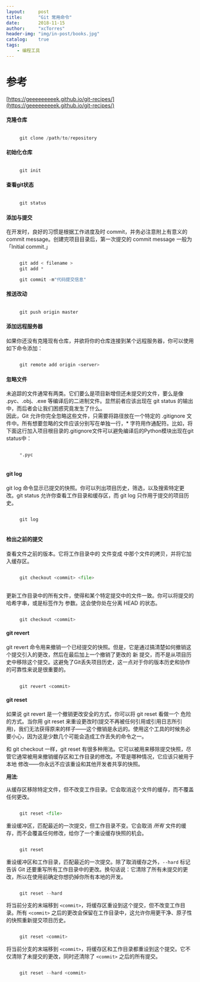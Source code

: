 ```yaml
---
layout:     post
title:      "Git 常用命令"
date:       2018-11-15
author:     "xcTorres"
header-img: "img/in-post/books.jpg"
catalog:    true
tags:
    - 编程工具
---
```


# 参考  
[https://geeeeeeeeek.github.io/git-recipes/](https://geeeeeeeeek.github.io/git-recipes/)


#### 克隆仓库
```python

     git clone /path/to/repository

```
#### 初始化仓库
```python

     git init

```
#### 查看git状态
```python

     git status

```
#### 添加与提交  
在开发时，良好的习惯是根据工作进度及时 commit，并务必注意附上有意义的 commit message。创建完项目目录后，第一次提交的 commit message 一般为「Initial commit.」
```python

     git add < filename >
     git add *

     git commit -m"代码提交信息"

```

#### 推送改动
```python

     git push origin master

```
#### 添加远程服务器  
如果你还没有克隆现有仓库，并欲将你的仓库连接到某个远程服务器，你可以使用如下命令添加：
```python

     git remote add origin <server>

```

#### 忽略文件  
未追踪的文件通常有两类。它们要么是项目新增但还未提交的文件，要么是像 .pyc、.obj、.exe 等编译后的二进制文件。显然前者应该出现在 git status 的输出中，而后者会让我们困惑究竟发生了什么。  
因此，Git 允许你完全忽略这些文件，只需要将路径放在一个特定的 .gitignore 文件中。所有想要忽略的文件应该分别写在单独一行，* 字符用作通配符。比如，将下面这行加入项目根目录的.gitignore文件可以避免编译后的Python模块出现在git status中：
```python

     *.pyc
     
```
#### git log  
git log 命令显示已提交的快照。你可以列出项目历史，筛选，以及搜索特定更改。git status 允许你查看工作目录和缓存区，而 git log 只作用于提交的项目历史。
```python

     git log
     
```

#### 检出之前的提交  
查看文件之前的版本。它将工作目录中的 <file> 文件变成 <commit> 中那个文件的拷贝，并将它加入缓存区。
```python

     git checkout <commit> <file>
     
```
更新工作目录中的所有文件，使得和某个特定提交中的文件一致。你可以将提交的哈希字串，或是标签作为 <commit> 参数。这会使你处在分离 HEAD 的状态。
```python

     git checkout <commit>

```
#### git revert
git revert 命令用来撤销一个已经提交的快照。但是，它是通过搞清楚如何撤销这个提交引入的更改，然后在最后加上一个撤销了更改的 新 提交，而不是从项目历史中移除这个提交。这避免了Git丢失项目历史，这一点对于你的版本历史和协作的可靠性来说是很重要的。
```python
     
     git revert <commit>

```

#### git reset
如果说 git revert 是一个撤销更改安全的方式，你可以将 git reset 看做一个 危险 的方式。当你用 git reset 来重设更改时(提交不再被任何引用或引用日志所引用)，我们无法获得原来的样子——这个撤销是永远的。使用这个工具的时候务必要小心，因为这是少数几个可能会造成工作丢失的命令之一。

和 git checkout 一样，git reset 有很多种用法。它可以被用来移除提交快照，尽管它通常被用来撤销缓存区和工作目录的修改。不管是哪种情况，它应该只被用于 本地 修改——你永远不应该重设和其他开发者共享的快照。

__用法__:

从缓存区移除特定文件，但不改变工作目录。它会取消这个文件的缓存，而不覆盖任何更改。
```python

     git reset <file>

```

重设缓冲区，匹配最近的一次提交，但工作目录不变。它会取消 *所有* 文件的缓存，而不会覆盖任何修改，给你了一个重设缓存快照的机会。
```python

     git reset

```

重设缓冲区和工作目录，匹配最近的一次提交。除了取消缓存之外，`--hard` 标记告诉 Git 还要重写所有工作目录中的更改。换句话说：它清除了所有未提交的更改，所以在使用前确定你想扔掉你所有本地的开发。
```python

     git reset --hard

```

将当前分支的末端移到 `<commit>`，将缓存区重设到这个提交，但不改变工作目录。所有 `<commit>` 之后的更改会保留在工作目录中，这允许你用更干净、原子性的快照重新提交项目历史。
```python

     git reset <commit>

```

将当前分支的末端移到 `<commit>`，将缓存区和工作目录都重设到这个提交。它不仅清除了未提交的更改，同时还清除了 `<commit>` 之后的所有提交。
```python

     git reset --hard <commit>

```

